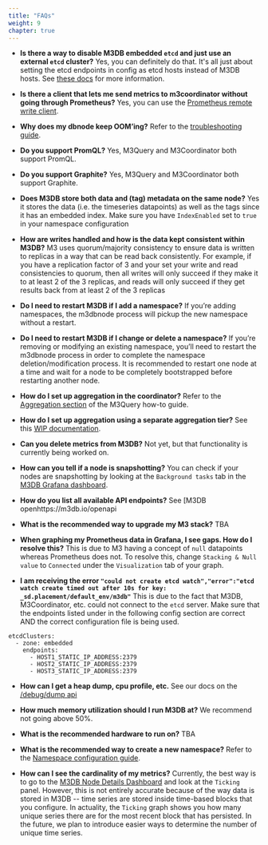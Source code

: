 ```yaml
---
title: "FAQs"
weight: 9
chapter: true
---
```


- **Is there a way to disable M3DB embedded `etcd` and just use an external `etcd` cluster?**
Yes, you can definitely do that. It's all just about setting the etcd endpoints in config as etcd hosts instead of M3DB hosts. See [these docs](https://m3db.github.io/m3/operational_guide/etcd/#configuring-an-external-etcd-cluster) for more information.

- **Is there a client that lets me send metrics to m3coordinator without going through Prometheus?**
Yes, you can use the [Prometheus remote write client](https://github.com/m3db/prometheus_remote_client_golang/).

- **Why does my dbnode keep OOM’ing?**
Refer to the [troubleshooting guide](../troubleshooting).

- **Do you support PromQL?**
Yes, M3Query and M3Coordinator both support PromQL.

- **Do you support Graphite?**
Yes, M3Query and M3Coordinator both support Graphite.

- **Does M3DB store both data and (tag) metadata on the same node?**
Yes it stores the data (i.e. the timeseries datapoints) as well as the tags since it has an embedded index. Make sure you have `IndexEnabled` set to `true` in your namespace configuration

- **How are writes handled and how is the data kept consistent within M3DB?**
M3 uses quorum/majority consistency to ensure data is written to replicas in a way that can be read back consistently. 
For example, if you have a replication factor of 3 and your set your write and read consistencies to quorum, then all writes will only succeed if they make it to at least 2 of the 3 replicas, and reads will only succeed if they get results back from at least 2 of the 3 replicas

- **Do I need to restart M3DB if I add a namespace?**
If you’re adding namespaces, the m3dbnode process will pickup the new namespace without a restart.

- **Do I need to restart M3DB if I change or delete a namespace?**
If you’re removing or modifying an existing namespace, you’ll need to restart the m3dbnode process in order to complete the namespace deletion/modification process. It is recommended to restart one node at a time and wait for a node to be completely bootstrapped before restarting another node.

- **How do I set up aggregation in the coordinator?**
Refer to the [Aggregation section](../how_to/query) of the M3Query how-to guide.

- **How do I set up aggregation using a separate aggregation tier?**
See this [WIP documentation](https://github.com/m3db/m3/pull/1741/files#diff-0a1009f86783ca8fd4499418e556c6f5).

- **Can you delete metrics from M3DB?**
Not yet, but that functionality is currently being worked on.

- **How can you tell if a node is snapshotting?**
You can check if your nodes are snapshotting by looking at the `Background tasks` tab in the [M3DB Grafana dashboard](https://grafana.com/dashboards/8126).

- **How do you list all available API endpoints?**
See [M3DB openhttps://m3db.io/openapi

- **What is the recommended way to upgrade my M3 stack?**
TBA

- **When graphing my Prometheus data in Grafana, I see gaps. How do I resolve this?**
This is due to M3 having a concept of `null` datapoints whereas Prometheus does not. To resolve this, change `Stacking & Null value` to `Connected` under the `Visualization` tab of your graph.

- **I am receiving the error `"could not create etcd watch","error":"etcd watch create timed out after 10s for key: _sd.placement/default_env/m3db"`**
This is due to the fact that M3DB, M3Coordinator, etc. could not connect to the `etcd` server. Make sure that the endpoints listed under in the following config section are correct AND the correct configuration file is being used.
```
etcdClusters:
  - zone: embedded
    endpoints:
      - HOST1_STATIC_IP_ADDRESS:2379
      - HOST2_STATIC_IP_ADDRESS:2379
      - HOST3_STATIC_IP_ADDRESS:2379
``` 

- **How can I get a heap dump, cpu profile, etc.**
See our docs on the [/debug/dump api](../troubleshooting)

- **How much memory utilization should I run M3DB at?**
We recommend not going above 50%.

- **What is the recommended hardware to run on?**
TBA

- **What is the recommended way to create a new namespace?**
Refer to the [Namespace configuration guide](../operational_guide/namespace_configuration).

- **How can I see the cardinality of my metrics?**
Currently, the best way is to go to the [M3DB Node Details Dashboard](https://grafana.com/grafana/dashboards/8126) and look at the `Ticking` panel. However, this is not entirely accurate because of the way data is stored in M3DB -- time series are stored inside time-based blocks that you configure. In actuality, the `Ticking` graph shows you how many unique series there are for the most recent block that has persisted. In the future, we plan to introduce easier ways to determine the number of unique time series. 
